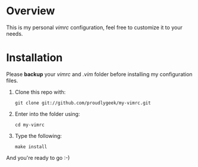 Overview
========

This is my personal *vimrc* configuration, feel free to customize it to your needs.

Installation
============

Please **backup** your *vimrc* and *.vim* folder before installing my configuration files.

1.  Clone this repo with:

        git clone git://github.com/proudlygeek/my-vimrc.git

2.  Enter into the folder using:

        cd my-vimrc

3.  Type the following:

        make install

And you're ready to go :-)
